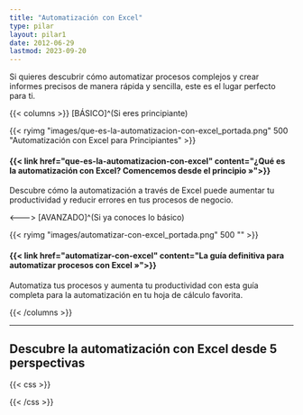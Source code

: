 ```yaml
---
title: "Automatización con Excel"
type: pilar
layout: pilar1
date: 2012-06-29
lastmod: 2023-09-20
---
```

Si quieres descubrir cómo automatizar procesos complejos y crear informes precisos de manera rápida y sencilla, este es el lugar perfecto para ti.

{{< columns >}}
[BÁSICO]^(Si eres principiante)

{{< ryimg "images/que-es-la-automatizacion-con-excel_portada.png" 500 "Automatización con Excel para Principiantes" >}}

<h4>{{< link href="que-es-la-automatizacion-con-excel" content="¿Qué es la automatización con Excel? Comencemos desde el principio »">}}</h4>


Descubre cómo la automatización a través de Excel puede aumentar tu productividad y reducir errores en tus procesos de negocio.

<--->
[AVANZADO]^(Si ya conoces lo básico)

{{< ryimg "images/automatizar-con-excel_portada.png" 500 "" >}}

<h4>{{< link href="automatizar-con-excel" content="La guía definitiva para automatizar procesos con Excel »">}}</h4>

Automatiza tus procesos y aumenta tu productividad con esta guía completa para la automatización en tu hoja de cálculo favorita.

{{< /columns >}}

---

## Descubre la automatización con Excel desde 5 perspectivas


{{< css >}}
<style>
    .gdoc-columns__content.gdoc-markdown--nested.flex-even {
    background-color: aliceblue;
    padding: 10px;
    border: 1px solid darkgray;
}
</style>
{{< /css >}}
